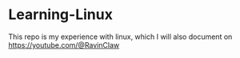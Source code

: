 # Learning-Linux
This repo is my experience with linux, which I will also document on https://youtube.com/@RavinClaw
